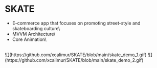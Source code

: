 # SKATE
- E-commerce app that focuses on promoting street-style and skateboarding culture\
- MVVM Architecture\
- Core Animation\
<br />
![](https://github.com/xcalimur/SKATE/blob/main/skate_demo_1.gif)
![](https://github.com/xcalimur/SKATE/blob/main/skate_demo_2.gif)
